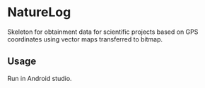 # NatureLog

Skeleton for obtainment data for scientific projects based on GPS coordinates using vector maps transferred to bitmap.

## Usage

Run in Android studio.
